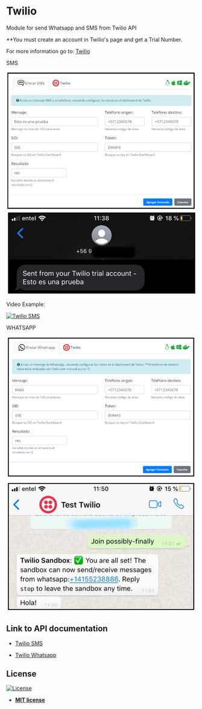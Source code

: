 # Twilio

Module for send Whatsapp and SMS from Twilio API

**You must create an account in Twilio's page and get a Trial Number.

For more information go to: <a href="https://www.twilio.com/">Twilio</a>

SMS

![alt text](https://raw.githubusercontent.com/rocketbot-cl/Twilio/master/example/twilio_sms.png)

Video Example:

[![Twilio SMS](https://img.youtube.com/vi/EUgBd7mWE5w/0.jpg)](https://www.youtube.com/watch?v=EUgBd7mWE5w "Twilio SMS")

WHATSAPP

![alt text](https://raw.githubusercontent.com/rocketbot-cl/Twilio/master/example/twilio_whatsapp.png)


<h2>Link to API documentation</h2>
<p>
  <ul>
    <li>
      <a href="https://www.twilio.com/docs/sms/quickstart/python">
        Twilio SMS
      </a>
    </li>
  </ul> 
</p>
<p>
  <ul>
    <li>
      <a href="https://www.twilio.com/docs/sms/whatsapp/quickstart/python">
        Twilio Whatsapp
      </a>
    </li>
  </ul> 
</p>

<h2>License</h2>

<p><a href="http://badges.mit-license.org" rel="nofollow"><img src="https://camo.githubusercontent.com/107590fac8cbd65071396bb4d04040f76cde5bde/687474703a2f2f696d672e736869656c64732e696f2f3a6c6963656e73652d6d69742d626c75652e7376673f7374796c653d666c61742d737175617265" alt="License" data-canonical-src="http://img.shields.io/:license-mit-blue.svg?style=flat-square" style="max-width:100%;"></a></p>

<ul>
  <li><strong><a href="http://opensource.org/licenses/mit-license.php" rel="nofollow">MIT license</a></strong></li>
</ul>  
